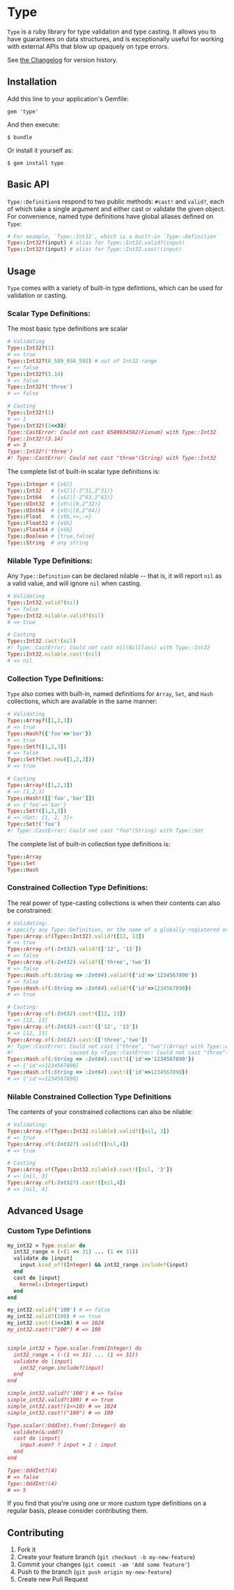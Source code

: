 # Type

`Type` is a ruby library for type validation and type casting. It allows you to
have guarantees on data structures, and is exceptionally useful for working with
external APIs that blow up opaquely on type errors.

See [the Changelog](CHANGELOG.md) for version history.

## Installation

Add this line to your application's Gemfile:

    gem 'type'

And then execute:

    $ bundle

Or install it yourself as:

    $ gem install type

## Basic API

`Type::Definition`s respond to two public methods: `#cast!` and `valid?`, each
of which take a single argument and either cast or validate the given object.
For convenience, named type definitions have global aliases defined on `Type`:

~~~ ruby
# For example, `Type::Int32`, which is a built-in `Type::Definition`
Type::Int32?(input) # alias for Type::Int32.valid?(input)
Type::Int32!(input) # alias for Type::Int32.cast!(input)
~~~

## Usage

`Type` comes with a variety of built-in type defintions, which can be used for
validation or casting.

### Scalar Type Definitions:

The most basic type definitions are scalar

~~~ ruby
# Validating
Type::Int32?(1)
# => true
Type::Int32?(8_589_934_592) # out of Int32 range
# => false
Type::Int32?(3.14)
# => false
Type::Int32?('three')
# => false

# Casting
Type::Int32!(1)
# => 1
Type::Int32!(1<<33)
Type::CastError: Could not cast 8589934592(Fixnum) with Type::Int32
Type::Int32!(3.14)
# => 3
Type::Int32!('three')
#! Type::CastError: Could not cast "three"(String) with Type::Int32
~~~

The complete list of built-in scalar type definitions is:

~~~ ruby
Type::Integer # {x∈ℤ}
Type::Int32   # {x∈ℤ|[-2^31,2^31)}
Type::Int64   # {x∈ℤ|[-2^63,2^63)}
Type::UInt32  # {x∈ℕ|[0,2^32)}
Type::UInt64  # {x∈ℕ|[0,2^64)}
Type::Float   # {x∈ℝ,+∞,-∞}
Type::Float32 # {x∈ℝ}
Type::Float64 # {x∈ℝ}
Type::Boolean # {true,false}
Type::String  # any string
~~~

### Nilable Type Definitions:

Any `Type::Definition` can be declared nilable -- that is, it will report `nil`
as a valid value, and will ignore `nil` when casting.

~~~ ruby
# Validating
Type::Int32.valid?(nil)
# => false
Type::Int32.nilable.valid?(nil)
# => true

# Casting
Type::Int32.cast!(nil)
#! Type::CastError: Could not cast nil(NilClass) with Type::Int32
Type::Int32.nilable.cast!(nil)
# => nil
~~~

### Collection Type Definitions:

`Type` also comes with built-in, named definitions for `Array`, `Set`, and
`Hash` collections, which are available in the same manner:

~~~ ruby
# Validating
Type::Array?([1,2,3])
# => true
Type::Hash?({'foo'=>'bar'})
# => true
Type::Set?([1,2,3])
# => false
Type::Set?(Set.new([1,2,3]))
# => true

# Casting
Type::Array!([1,2,3])
# => [1,2,3]
Type::Hash!([['foo','bar']])
# => {'foo'=>'bar'}
Type::Set!([1,2,3])
# => <Set: {1, 2, 3}>
Type::Set!('foo')
#! Type::CastError: Could not cast "foo"(String) with Type::Set
~~~

The complete list of built-in collection type definitions is:

~~~ ruby
Type::Array
Type::Set
Type::Hash
~~~

### Constrained Collection Type Definitions:

The real power of type-casting collections is when their contents can also be
constrained:

~~~ ruby
# Validating:
# specify any Type::Definition, or the name of a globally-registered one:
Type::Array.of(Type::Int32).valid?([12, 13])
# => true
Type::Array.of(:Int32).valid?(['12', '13'])
# => false
Type::Array.of(:Int32).valid?(['three','two'])
# => false
Type::Hash.of(:String => :Int64).valid?({'id'=>'1234567890'})
# => false
Type::Hash.of(:String => :Int64).valid?({'id'=>1234567890})
# => true

# Casting:
Type::Array.of(:Int32).cast!([12, 13])
# => [12, 13]
Type::Array.of(:Int32).cast!(['12', '13'])
# => [12, 13]
Type::Array.of(:Int32).cast!(['three','two'])
#! Type::CastError: Could not cast ["three", "two"](Array) with Type::Array(Int32),
#!                  caused by <Type::CastError: Could not cast "three"(String) with Type::Int32>
Type::Hash.of(:String => :Int64).cast!({'id'=>'1234567890'})
# => {'id'=>1234567890}
Type::Hash.of(:String => :Int64).cast!({'id'=>1234567890})
# => {'id'=>1234567890}
~~~

### Nilable Constrained Collection Type Definitions

The contents of your constrained collections can also be nilable:

~~~ ruby
# Validating:
Type::Array.of(Type::Int32.nilable).valid?([nil, 3])
# => true
Type::Array.of(:Int32?).valid?([nil,4])
# => true

# Casting
Type::Array.of(Type::Int32.nilable).cast!([nil, '3'])
# => [nil, 3]
Type::Array.of(:Int32?).cast!([nil,4])
# => [nil, 4]
~~~

## Advanced Usage

### Custom Type Defintions

~~~ ruby
my_int32 = Type.scalar do
  int32_range = (-(1 << 31) ... (1 << 31))
  validate do |input|
    input.kind_of?(Integer) && int32_range.include?(input)
  end
  cast do |input|
    Kernel::Integer(input)
  end
end

my_int32.valid?('100') # => false
my_int32.valid?(100) # => true
my_int32.cast!(1<<10) # => 1024
my_int32.cast!("100") # => 100


simple_int32 = Type.scalar.from(Integer) do
  int32_range = (-(1 << 31) ... (1 << 31))
  validate do |input|
    int32_range.include?(input)
  end
end

simple_int32.valid?('100') # => false
simple_int32.valid?(100) # => true
simple_int32.cast!(1<<10) # => 1024
simple_int32.cast!("100") # => 100

Type.scalar(:OddInt).from(:Integer) do
  validate(&:odd?)
  cast do |input|
    input.even? ? input + 1 : input
  end
end

Type::OddInt?(4)
# => false
Type::OddInt!(4)
# => 5
~~~

If you find that you're using one or more custom type definitions on a regular
basis, please consider contributing them.

## Contributing

1. Fork it
2. Create your feature branch (`git checkout -b my-new-feature`)
3. Commit your changes (`git commit -am 'Add some feature'`)
4. Push to the branch (`git push origin my-new-feature`)
5. Create new Pull Request
